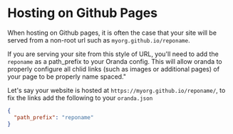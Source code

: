 # Hosting on Github Pages

When hosting on Github pages, it is often the case that your site will be served from a non-root url such as `myorg.github.io/reponame`.

If you are serving your site from this style of URL, you'll need to add the `reponame` as a path_prefix to your Oranda config. This will allow oranda to properly configure all chlid links (such as images or additional pages) of your page to be properly name spaced."

Let's say your website is hosted at `https://myorg.github.io/reponame/`, to fix the links add the following to your `oranda.json`

```json
{
  "path_prefix": "reponame"
}
```
